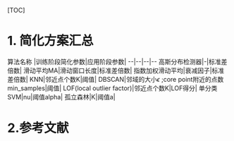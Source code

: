 [TOC]

# 1. 简化方案汇总

算法名称 |训练阶段简化参数|应用阶段参数|
--|--|--|--
高斯分布检测器|-|标准差倍数|
滑动平均MA|滑动窗口长度|标准差倍数|
指数加权滑动平均|衰减因子|标准差倍数|
KNN|邻近点个数K|阈值|
DBSCAN|邻域的大小$\epsilon$ ;core point附近的点数min_samples|阈值|
LOF(local outlier factor)|邻近点个数K|LOF得分|
单分类SVM|nu|阈值alpha|
孤立森林|K|阈值a|


# 2.参考文献

[^1]: Outlier Detection Using Replicator Neural Networks， Simon Hawkins, Hongxing He, Graham Williams and Rohan Baxter



